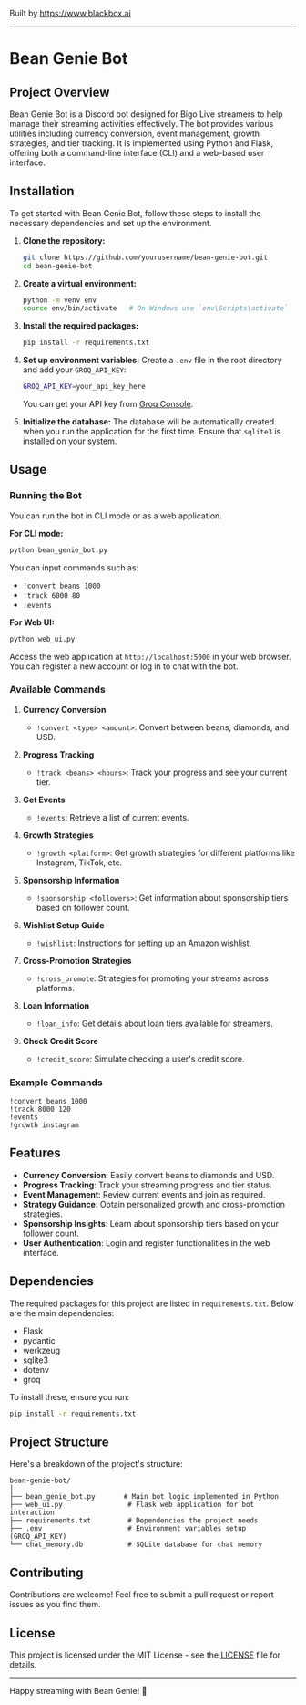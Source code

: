 Built by https://www.blackbox.ai

---

# Bean Genie Bot

## Project Overview

Bean Genie Bot is a Discord bot designed for Bigo Live streamers to help manage their streaming activities effectively. The bot provides various utilities including currency conversion, event management, growth strategies, and tier tracking. It is implemented using Python and Flask, offering both a command-line interface (CLI) and a web-based user interface.

## Installation

To get started with Bean Genie Bot, follow these steps to install the necessary dependencies and set up the environment.

1. **Clone the repository:**
   ```bash
   git clone https://github.com/yourusername/bean-genie-bot.git
   cd bean-genie-bot
   ```

2. **Create a virtual environment:**
   ```bash
   python -m venv env
   source env/bin/activate   # On Windows use `env\Scripts\activate`
   ```

3. **Install the required packages:**
   ```bash
   pip install -r requirements.txt
   ```

4. **Set up environment variables:**
   Create a `.env` file in the root directory and add your `GROQ_API_KEY`:
   ```bash
   GROQ_API_KEY=your_api_key_here
   ```
   You can get your API key from [Groq Console](https://console.groq.com/keys).

5. **Initialize the database:**
   The database will be automatically created when you run the application for the first time. Ensure that `sqlite3` is installed on your system.

## Usage

### Running the Bot

You can run the bot in CLI mode or as a web application.

**For CLI mode:**
```bash
python bean_genie_bot.py
```
You can input commands such as:
- `!convert beans 1000`
- `!track 6000 80`
- `!events`

**For Web UI:**
```bash
python web_ui.py
```
Access the web application at `http://localhost:5000` in your web browser. You can register a new account or log in to chat with the bot.

### Available Commands

1. **Currency Conversion**
   - `!convert <type> <amount>`: Convert between beans, diamonds, and USD.

2. **Progress Tracking**
   - `!track <beans> <hours>`: Track your progress and see your current tier.

3. **Get Events**
   - `!events`: Retrieve a list of current events.

4. **Growth Strategies**
   - `!growth <platform>`: Get growth strategies for different platforms like Instagram, TikTok, etc.

5. **Sponsorship Information**
   - `!sponsorship <followers>`: Get information about sponsorship tiers based on follower count.

6. **Wishlist Setup Guide**
   - `!wishlist`: Instructions for setting up an Amazon wishlist.

7. **Cross-Promotion Strategies**
   - `!cross_promote`: Strategies for promoting your streams across platforms.

8. **Loan Information**
   - `!loan_info`: Get details about loan tiers available for streamers.

9. **Check Credit Score**
   - `!credit_score`: Simulate checking a user's credit score.

### Example Commands

```plaintext
!convert beans 1000
!track 8000 120
!events
!growth instagram
```

## Features

- **Currency Conversion**: Easily convert beans to diamonds and USD.
- **Progress Tracking**: Track your streaming progress and tier status.
- **Event Management**: Review current events and join as required.
- **Strategy Guidance**: Obtain personalized growth and cross-promotion strategies.
- **Sponsorship Insights**: Learn about sponsorship tiers based on your follower count.
- **User Authentication**: Login and register functionalities in the web interface.

## Dependencies

The required packages for this project are listed in `requirements.txt`. Below are the main dependencies:

- Flask
- pydantic
- werkzeug
- sqlite3
- dotenv
- groq

To install these, ensure you run:
```bash
pip install -r requirements.txt
```

## Project Structure

Here's a breakdown of the project's structure:

```
bean-genie-bot/
│
├── bean_genie_bot.py       # Main bot logic implemented in Python
├── web_ui.py                # Flask web application for bot interaction
├── requirements.txt         # Dependencies the project needs
├── .env                     # Environment variables setup (GROQ_API_KEY)
└── chat_memory.db           # SQLite database for chat memory
```

## Contributing

Contributions are welcome! Feel free to submit a pull request or report issues as you find them.

## License

This project is licensed under the MIT License - see the [LICENSE](LICENSE) file for details.

---

Happy streaming with Bean Genie! 🎉
